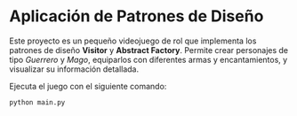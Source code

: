 <h1>Aplicación de Patrones de Diseño</h1>
<p>
  Este proyecto es un pequeño videojuego de rol que implementa los patrones de diseño <strong>Visitor</strong> y <strong>Abstract Factory</strong>. 
  Permite crear personajes de tipo <em>Guerrero</em> y <em>Mago</em>, equiparlos con diferentes armas y encantamientos, y visualizar su información detallada.
</p>

<p>
  Ejecuta el juego con el siguiente comando:
</p>

<pre><code>python main.py</code></pre>
